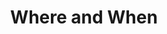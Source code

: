 ---
title: Where and When
text: The Computer Science Department at the University of Crete will host the FuturEd AI event, providing an excellent collaborative workspace where teams can participate in workshops and receive mentoring from industry experts.<br><br>This exciting event, packed with inspirational coding, mentoring sessions, networking, and plenty of food, drinks, and surprises, will begin on Thursday, October 2nd, 2025 at 10:00 AM and conclude on Friday, October 3rd, 2025 at 8:00 PM.
location: University of Crete, Heraklion
when: 2-3 Oct 2025
type: event
order: 2
---